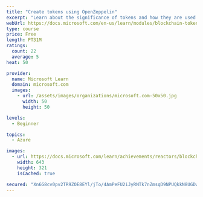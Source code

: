 ```yaml
---
title: "Create tokens using OpenZeppelin"
excerpt: "Learn about the significance of tokens and how they are used in blockchain."
webUrl: https://docs.microsoft.com/en-us/learn/modules/blockchain-tokens/
type: course
price: Free
length: PT31M
ratings:
  count: 22
  average: 5
heat: 50

provider:
  name: Microsoft Learn
  domain: microsoft.com
  images:
    - url: /assets/images/organizations/microsoft.com-50x50.jpg
      width: 50
      height: 50

levels:
  - Beginner

topics:
  - Azure

images:
  - url: https://docs.microsoft.com/learn/achievements/reactors/blockchain-tokens-social.png
    width: 643
    height: 321
    isCached: true

secured: "Xn6G8cv0pv2TR9ZOE8EYl/jTo/4AmPeFU2iJyRNTk7nZmsqD9NPUQkkN8UGDwwnuJb5zGZzTJSP/DSfl2HiDI4+3QbSKgpAUJM5cpl7cmQtWAcXn610lm0CWB2wHCH/0sTf+SdAiYx5gB15ulpGly8uMStX6+lriQuMW5dLZEubUEEzo3oYXTnxYM8+y5FiKKIaqLXF4uRs5dYooYazEaKx3sa8+MW3t8xjW5jWte9wut9oUXQMDkoJfX4NhmoTZm5in+n6CK/dcx4QRbeW0hDYzgn76HPPkWGN9MIzsIvTPi1swb/84t6f1Y04vhHsRSQib0V4i7JcTNStdjCrSf4SAPhPg20RMXyAzntl3+MVT3uFuXAElxA2Sq7XH35LM0uU5H9yWIVA1EHDld87hBu2RsMIy9NaZx6JszhUwbdk=;GXZGoJeYYs6qzRXCXe9f7g=="
---
```


